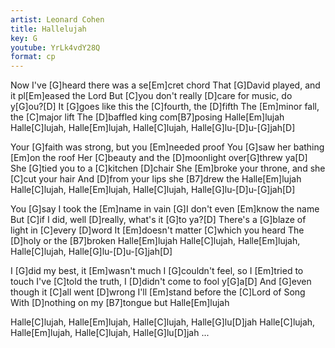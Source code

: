 ```yaml
---
artist: Leonard Cohen
title: Hallelujah
key: G
youtube: YrLk4vdY28Q
format: cp
---
```


Now I've [G]heard there was a se[Em]cret chord
That [G]David played, and it pl[Em]eased the Lord
But [C]you don't really [D]care for music, do y[G]ou?[D]
It [G]goes like this the [C]fourth, the [D]fifth
The [Em]minor fall, the [C]major lift
The [D]baffled king com[B7]posing Halle[Em]lujah
Halle[C]lujah, Halle[Em]lujah, Halle[C]lujah, Halle[G]lu-[D]u-[G]jah[D]

Your [G]faith was strong, but you [Em]needed proof
You [G]saw her bathing [Em]on the roof
Her [C]beauty and the [D]moonlight over[G]threw ya[D]
She [G]tied you to a [C]kitchen [D]chair
She [Em]broke your throne, and she [C]cut your hair
And [D]from your lips she [B7]drew the Halle[Em]lujah
Halle[C]lujah, Halle[Em]lujah, Halle[C]lujah, Halle[G]lu-[D]u-[G]jah[D]

You [G]say I took the [Em]name in vain
[G]I don't even [Em]know the name
But [C]if I did, well [D]really, what's it [G]to ya?[D]
There's a [G]blaze of light in [C]every [D]word
It [Em]doesn't matter [C]which you heard
The [D]holy or the [B7]broken Halle[Em]lujah
Halle[C]lujah, Halle[Em]lujah, Halle[C]lujah, Halle[G]lu-[D]u-[G]jah[D]

I [G]did my best, it [Em]wasn't much
I [G]couldn't feel, so I [Em]tried to touch
I've [C]told the truth, I [D]didn't come to fool y[G]a[D]
And [G]even though it [C]all went [D]wrong
I'll [Em]stand before the [C]Lord of Song
With [D]nothing on my [B7]tongue but Halle[Em]lujah

Halle[C]lujah, Halle[Em]lujah, Halle[C]lujah, Halle[G]lu[D]jah
Halle[C]lujah, Halle[Em]lujah, Halle[C]lujah, Halle[G]lu[D]jah ...
